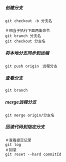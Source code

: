 ##### 创建分支

```
git checkout -b 分支名

＃相当于执行下面两条命令
git branch 分支名
git checkout 分支名
```

##### 将本地分支同步到远端

```
git push origin　远程分支
```

##### 查看分支

```
git branch
```

##### merge远程分支

```
git merge origin/分支名
```

##### 回滚代码到指定分支

```
＃查看提交记录
git log
＃回滚
git reset --hard commitId
```

